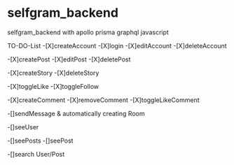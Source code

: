 # selfgram_backend
selfgram_backend with apollo prisma graphql javascript


TO-DO-List
-[X]createAccount
-[X]login
-[X]editAccount
-[X]deleteAccount

-[X]createPost
-[X]editPost
-[X]deletePost

-[X]createStory
-[X]deleteStory

-[X]toggleLike
-[X]toggleFollow

-[X]createComment
-[X]removeComment
-[X]toggleLikeComment

-[]sendMessage & automatically creating Room

-[]seeUser

-[]seePosts
-[]seePost

-[]search User/Post